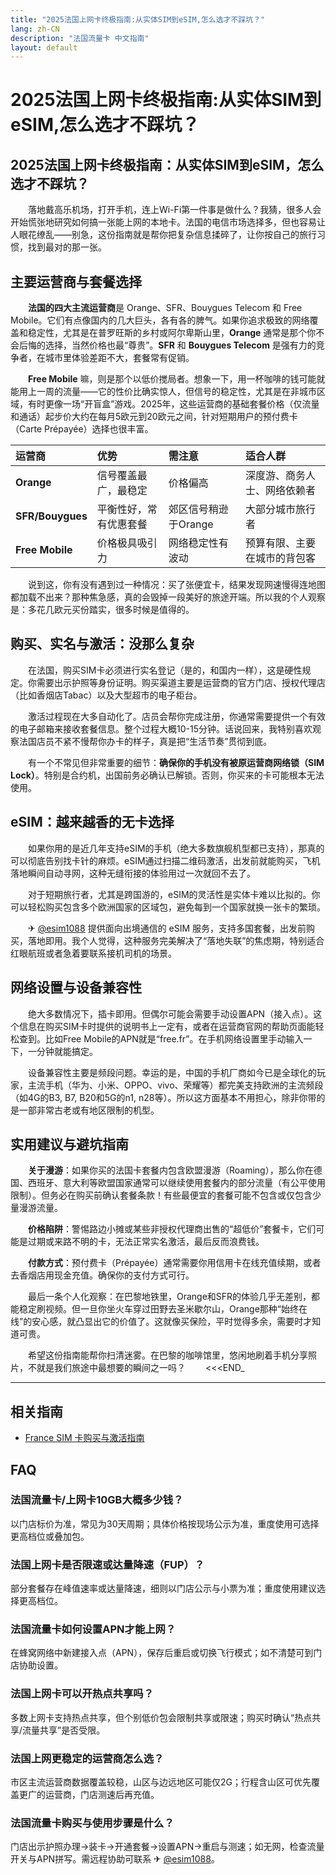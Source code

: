 ```yaml
---
title: "2025法国上网卡终极指南:从实体SIM到eSIM,怎么选才不踩坑？"
lang: zh-CN
description: "法国流量卡 中文指南"
layout: default
---
```

# 2025法国上网卡终极指南:从实体SIM到eSIM,怎么选才不踩坑？

## 2025法国上网卡终极指南：从实体SIM到eSIM，怎么选才不踩坑？

　　落地戴高乐机场，打开手机，连上Wi-Fi第一件事是做什么？我猜，很多人会开始慌张地研究如何搞一张能上网的本地卡。法国的电信市场选择多，但也容易让人眼花缭乱——别急，这份指南就是帮你把复杂信息揉碎了，让你按自己的旅行习惯，找到最对的那一张。

## 主要运营商与套餐选择

　　**法国的四大主流运营商**是 Orange、SFR、Bouygues Telecom 和 Free Mobile。它们有点像国内的几大巨头，各有各的脾气。如果你追求极致的网络覆盖和稳定性，尤其是在普罗旺斯的乡村或阿尔卑斯山里，**Orange** 通常是那个你不会后悔的选择，当然价格也最“尊贵”。**SFR** 和 **Bouygues Telecom** 是强有力的竞争者，在城市里体验差距不大，套餐常有促销。

　　**Free Mobile** 嘛，则是那个以低价搅局者。想象一下，用一杯咖啡的钱可能就能用上一周的流量——它的性价比确实惊人，但信号的稳定性，尤其是在非城市区域，有时更像一场“开盲盒”游戏。2025年，这些运营商的基础套餐价格（仅流量和通话）起步价大约在每月5欧元到20欧元之间，针对短期用户的预付费卡（Carte Prépayée）选择也很丰富。

| 运营商 | 优势 | 需注意 | 适合人群 |
| :--- | :--- | :--- | :--- |
| **Orange** | 信号覆盖最广，最稳定 | 价格偏高 | 深度游、商务人士、网络依赖者 |
| **SFR/Bouygues** | 平衡性好，常有优惠套餐 | 郊区信号稍逊于Orange | 大部分城市旅行者 |
| **Free Mobile** | 价格极具吸引力 | 网络稳定性有波动 | 预算有限、主要在城市的背包客 |

　　说到这，你有没有遇到过一种情况：买了张便宜卡，结果发现网速慢得连地图都加载不出来？那种焦急感，真的会毁掉一段美好的旅途开端。所以我的个人观察是：多花几欧元买份踏实，很多时候是值得的。

## 购买、实名与激活：没那么复杂

　　在法国，购买SIM卡必须进行实名登记（是的，和国内一样），这是硬性规定。你需要出示护照等身份证明。购买渠道主要是运营商的官方门店、授权代理店（比如香烟店Tabac）以及大型超市的电子柜台。

　　激活过程现在大多自动化了。店员会帮你完成注册，你通常需要提供一个有效的电子邮箱来接收套餐信息。整个过程大概10-15分钟。话说回来，我特别喜欢观察法国店员不紧不慢帮你办卡的样子，真是把“生活节奏”贯彻到底。

　　有一个不常见但非常重要的细节：**确保你的手机没有被原运营商网络锁（SIM Lock）**。特别是合约机，出国前务必确认已解锁。否则，你买来的卡可能根本无法使用。

## eSIM：越来越香的无卡选择

　　如果你用的是近几年支持eSIM的手机（绝大多数旗舰机型都已支持），那真的可以彻底告别找卡针的麻烦。eSIM通过扫描二维码激活，出发前就能购买，飞机落地瞬间自动寻网，这种无缝衔接的体验用过一次就回不去了。

　　对于短期旅行者，尤其是跨国游的，eSIM的灵活性是实体卡难以比拟的。你可以轻松购买包含多个欧洲国家的区域包，避免每到一个国家就换一张卡的繁琐。

　　✈ [@esim1088](https://t.me/s/esim1088) 提供面向出境通信的 eSIM 服务，支持多国套餐，出发前购买，落地即用。我个人觉得，这种服务完美解决了“落地失联”的焦虑期，特别适合红眼航班或者急着要联系接机司机的场景。

## 网络设置与设备兼容性

　　绝大多数情况下，插卡即用。但偶尔可能会需要手动设置APN（接入点）。这个信息在购买SIM卡时提供的说明书上一定有，或者在运营商官网的帮助页面能轻松查到。比如Free Mobile的APN就是“free.fr”。在手机网络设置里手动输入一下，一分钟就能搞定。

　　设备兼容性主要是频段问题。幸运的是，中国的手机厂商如今已是全球化的玩家，主流手机（华为、小米、OPPO、vivo、荣耀等）都完美支持欧洲的主流频段（如4G的B3, B7, B20和5G的n1, n28等）。所以这方面基本不用担心，除非你带的是一部非常古老或有地区限制的机型。

## 实用建议与避坑指南

　　**关于漫游**：如果你买的法国卡套餐内包含欧盟漫游（Roaming），那么你在德国、西班牙、意大利等欧盟国家通常可以继续使用套餐内的部分流量（有公平使用限制）。但务必在购买前确认套餐条款！有些最便宜的套餐可能不包含或仅包含少量漫游流量。

　　**价格陷阱**：警惕路边小摊或某些非授权代理商出售的“超低价”套餐卡，它们可能是过期或来路不明的卡，无法正常实名激活，最后反而浪费钱。

　　**付款方式**：预付费卡（Prépayée）通常需要你用信用卡在线充值续期，或者去香烟店用现金充值。确保你的支付方式可行。

　　最后一条个人化观察：在巴黎地铁里，Orange和SFR的体验几乎无差别，都能稳定刷视频。但一旦你坐火车穿过田野去圣米歇尔山，Orange那种“始终在线”的安心感，就凸显出它的价值了。这就像买保险，平时觉得多余，需要时才知道可贵。

　　希望这份指南能帮你扫清迷雾。在巴黎的咖啡馆里，悠闲地刷着手机分享照片，不就是我们旅途中最想要的瞬间之一吗？
　　<<<END_

<!-- crosslink -->
---

## 相关指南

- [France SIM 卡购买与激活指南](https://faciylike.github.io/france-sim-guides)

<!-- BEGIN_FRANCE_FAQ -->
## FAQ

### 法国流量卡/上网卡10GB大概多少钱？
以门店标价为准，常见为30天周期；具体价格按现场公示为准，重度使用可选择更高档位或叠加包。

### 法国上网卡是否限速或达量降速（FUP）？
部分套餐存在峰值速率或达量降速，细则以门店公示与小票为准；重度使用建议选择更高档位。

### 法国流量卡如何设置APN才能上网？
在蜂窝网络中新建接入点（APN），保存后重启或切换飞行模式；如不清楚可到门店协助设置。

### 法国上网卡可以开热点共享吗？
多数上网卡支持热点共享，但个别低价包会限制共享或限速；购买时确认“热点共享/流量共享”是否受限。

### 法国上网更稳定的运营商怎么选？
市区主流运营商数据覆盖较稳，山区与边远地区可能仅2G；行程含山区可优先覆盖更广的运营商，门店测速后再充值。

### 法国流量卡购买与使用步骤是什么？
门店出示护照办理→装卡→开通套餐→设置APN→重启与测速；如无网，检查流量开关与APN拼写。需远程协助可联系 ✈ [@esim1088](https://t.me/s/esim1088)。

<script type="application/ld+json">
{"@context": "https://schema.org", "@type": "FAQPage", "mainEntity": [{"@type": "Question", "name": "法国流量卡/上网卡10GB大概多少钱？", "acceptedAnswer": {"@type": "Answer", "text": "以门店标价为准，常见为30天周期；具体价格按现场公示为准，重度使用可选择更高档位或叠加包。"}}, {"@type": "Question", "name": "法国上网卡是否限速或达量降速（FUP）？", "acceptedAnswer": {"@type": "Answer", "text": "部分套餐存在峰值速率或达量降速，细则以门店公示与小票为准；重度使用建议选择更高档位。"}}, {"@type": "Question", "name": "法国流量卡如何设置APN才能上网？", "acceptedAnswer": {"@type": "Answer", "text": "在蜂窝网络中新建接入点（APN），保存后重启或切换飞行模式；如不清楚可到门店协助设置。"}}, {"@type": "Question", "name": "法国上网卡可以开热点共享吗？", "acceptedAnswer": {"@type": "Answer", "text": "多数上网卡支持热点共享，但个别低价包会限制共享或限速；购买时确认“热点共享/流量共享”是否受限。"}}, {"@type": "Question", "name": "法国上网更稳定的运营商怎么选？", "acceptedAnswer": {"@type": "Answer", "text": "市区主流运营商数据覆盖较稳，山区与边远地区可能仅2G；行程含山区可优先覆盖更广的运营商，门店测速后再充值。"}}, {"@type": "Question", "name": "法国流量卡购买与使用步骤是什么？", "acceptedAnswer": {"@type": "Answer", "text": "门店出示护照办理→装卡→开通套餐→设置APN→重启与测速；如无网，检查流量开关与APN拼写。需远程协助可联系 ✈ @esim1088。"}}]}
</script>
<!-- END_FRANCE_FAQ -->

